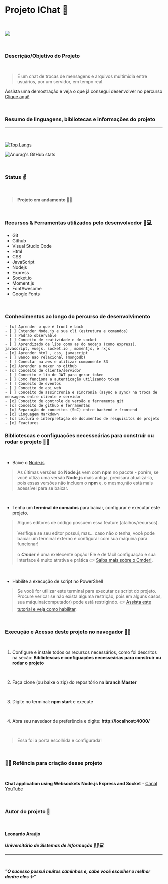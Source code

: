 <h1>Projeto IChat 💬 </h1>

<br>

![](https://i.imgur.com/gHgOqst.png)

<br>

### Descrição/Objetivo do Projeto

<br>

> É um chat de trocas de mensagens e arquivos  multimídia entre usuários, por um servidor, em tempo real.

Assista uma demostração e veja o que já consegui desenvolver no percurso [Clique aqui!](https://youtu.be/ut3OrgPMqC4)

<br>

### Resumo de linguagens, bibliotecas e informações do projeto
<hr><br>

<div></div>


[![Top Langs](https://github-readme-stats.vercel.app/api/top-langs/?username=araujoleonardo310&layout=compact)](https://github.com/anuraghazra/github-readme-stats)


![Anurag's GitHub stats](https://github-readme-stats.vercel.app/api?username=araujoleonardo310&show_icons=true&theme=dark)

<br>

### Status ✌️

<br>

> **Projeto em andamento 🚧❌**

<br>

### Recursos & Ferramentas utilizados pelo desenvolvedor 🐧💻


* Git<br>
* Github<br>
* Visual Studio Code<br>
* Html<br>
* CSS<br>
* JavaScript<br>
* Nodejs<br>
* Express<br>
* Socket.io<br>
* Moment.js<br>
* FontAwesome<br>
* Google Fonts
<br>

### Conhecimentos ao longo do percurso de desenvolvimento

    - [x] Aprender o que é front e back 
    - [ ] Entender Node.js e sua cli (estrutura e comandos)
    - [ ] Padrao observable
     -[ ] Conceito de reatividade e de socket
    - [ ] Aprendizado de libs como as do nodejs (como express), javascript, vuejs, socket.io , momentjs, e rxjs
    - [x] Aprender html , css, javascript
    - [ ] Banco nao relacional (mongodb)
    - [ ] Conectar na aws e utilizar componente S3
    - [x] Aprender a mexer no github
    - [x] Conceito de cliente/servidor
    - [ ] Conceito e lib de JWT para gerar token
    - [ ] Como funciona a autenticação utilizando token
    - [ ] Conceito de eventos
    - [ ] Conceito de api web
    - [ ] Conceito de assincronia e sincronia (async e sync) na troca de mensagens entre cliente e servidor
    - [x] Conceito de controle de versão e ferramenta git
    - [x] Conceito de github e ferramentas
    - [x] Separação de conceitos (SoC) entre backend e frontend
    - [x] Linguagem Markdown
    - [x] Leitura e interpretação de documentos de resquisitos de projeto
    - [x] Feactures 
    


### Bibliotescas e configuações necesseárias para construir ou rodar o projeto 🙋‍♂️

<br>

- Baixe o [Node.js](https://nodejs.org/en/download/) 

> As últimas versões do **Node.js** vem com **npm** no pacote - porém, se você utliza uma versão **Node,js** mais antiga, precisará atualizá-la, pois essas versões não incluem o **npm** e, o mesmo,não está mais acessível para se baixar.

<br>

- Tenha um **terminal de comados** para baixar, configurar e executar este projeto. 

> Alguns editores de código possuem essa feature (atalhos/recursos). <br><br>Verifique se seu editor possui, mas... caso não o tenha, você pode baixar um terminal externo e configurar com sua máquina para funcionar! <br><br> o ***Cmder*** é uma exelecente opção! Ele é de fácil configuação e sua interface é muito atrativa e prática 👉 [Saiba mais sobre o Cmder!](https://cmder.net/). 

<br>

- Habilite a execução de script no PowerShell 

> Se você for utilizar este terminal para executar os script do projeto. Procure vericar se não exista alguma restrição, pois em alguns casos, sua máquina(computador) pode está restrigindo. 👉 [Assista este tutorial e veja como habilitar](https://www.youtube.com/watch?v=J30n3lMyvbY&list=PL0v4Sy7duFNNrFOvNYzvBR2Zbz12GlCFQ&index=1). 

<br>

### **Execução** e **Acesso** deste projeto no navegador 🚀🌐

<br>

1. Configure e instale todos os recursos necessários, como foi descritos na secão: __Bibliotescas e configuações necesseárias para construir ou rodar o projeto__

<br>

2. Faça clone (ou baixe o zip) do repositório na **branch Master** 

<br>

3. Digite no terminal: **npm start** e execute 

<br>

4. Abra seu navedaor de preferência e digite: **http://localhost:4000/**

<br>

> Essa foi a porta escolhida e configurada!

<br>


### 🐧🖖 Refência para criação desse projeto

<br>

__Chat application using Websockets Node.js Express and Socket__ - [ Canal YouTube](https://youtube.com/playlist?list=PLdHg5T0SNpN09AlLBAYahKZUrAWsIL7No)

<br>

### Autor do projeto 👊

<br>

#### Leonardo Araújo <br>
***Universitário  de Sistemas de Informação 🧑‍🎓💻***
<hr>

<br>

***"O sucesso possui muitos caminhos e, cabe você escolher o melhor dentre eles ✨"*** 


